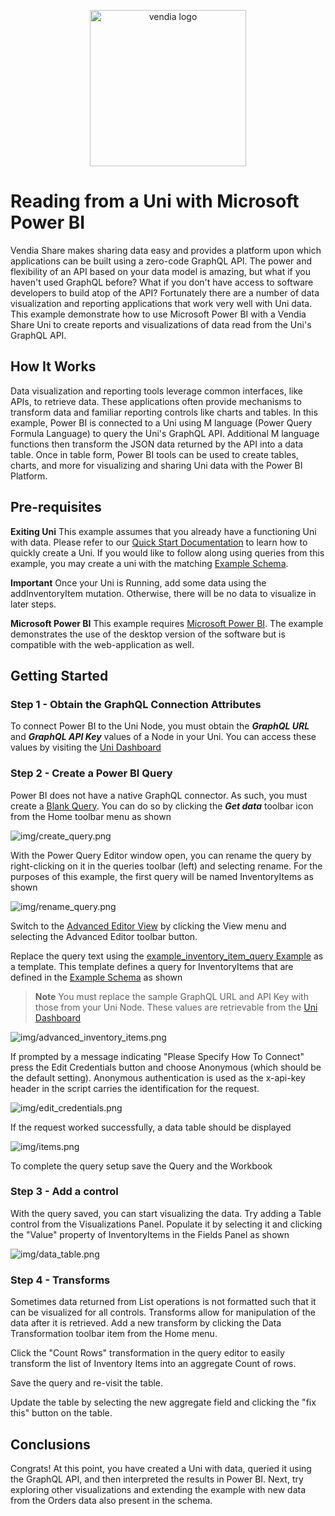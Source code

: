 <p align="center">
  <a href="https://vendia.net/">
    <img src="https://share.vendia.net/logo.svg" alt="vendia logo" width="250px">
  </a>
</p>

# Reading from a Uni with Microsoft Power BI
Vendia Share makes sharing data easy and provides a platform upon which applications can be built using a zero-code GraphQL API.  The power and flexibility of an API based on your data model is amazing, but what if you haven't used GraphQL before? What if you don't have access to software developers to build atop of the API? Fortunately there are a number of data visualization and reporting applications that work very well with Uni data. This example demonstrate how to use Microsoft Power BI with a Vendia Share Uni to create reports and visualizations of data read from the Uni's GraphQL API.

## How It Works
Data visualization and reporting tools leverage common interfaces, like APIs, to retrieve data. These applications often provide mechanisms to transform data and familiar reporting controls like charts and tables.  In this example, Power BI is connected to a Uni using  M language (Power Query Formula Language) to query the Uni's GraphQL API.  Additional M language functions then transform the JSON data returned by the API into a data table.  Once in table form, Power BI tools can be used to create tables, charts, and more for visualizing and sharing Uni data with the Power BI Platform.

## Pre-requisites

**Exiting Uni**
This example assumes that you already have a functioning Uni with data.  Please refer to our [Quick Start Documentation](https://vendia.net/docs/share/quickstart) to learn how to quickly create a Uni. If you would like to follow along using queries from this example, you may create a uni with the matching [Example Schema](example_schema.json).  

**Important** Once your Uni is Running, add some data using the addInventoryItem mutation. Otherwise, there will be no data to visualize in later steps.

**Microsoft Power BI**
This example requires [Microsoft Power BI](https://powerbi.microsoft.com/en-us/). The example demonstrates the use of the desktop version of the software but is compatible with the web-application as well.

## Getting Started

### Step 1 - Obtain the GraphQL Connection Attributes
To connect Power BI to the Uni Node, you must obtain the ***GraphQL URL*** and ***GraphQL API Key*** values of a Node in your Uni. You can access these values by visiting the [Uni Dashboard](https://share.vendia.net/)

### Step 2 - Create a Power BI Query
Power BI does not have a native GraphQL connector. As such, you must create a [Blank Query](https://docs.microsoft.com/en-us/power-bi/transform-model/desktop-query-overview).  You can do so by clicking the ***Get data*** toolbar icon from the Home toolbar menu as shown

![img/create_query.png](img/create_query.png)

With the Power Query Editor window open, you can rename the query by right-clicking on it in the queries toolbar (left) and selecting rename. For the purposes of this example, the first query will be named InventoryItems as shown

![img/rename_query.png](img/rename_query.png)

Switch to the [Advanced Editor View](https://docs.microsoft.com/en-us/power-bi/transform-model/desktop-query-overview#advanced-editor) by clicking the View menu and selecting the Advanced Editor toolbar button.

Replace the query text using the [example_inventory_item_query Example](example_inventory_item_query.pqfl) as a template. This template defines a query for InventoryItems that are defined in the [Example Schema](example_schema.json) as shown

> **Note** You must replace the sample GraphQL URL and API Key with those from your Uni Node. These values are retrievable from the [Uni Dashboard](https://share.vendia.net)

![img/advanced_inventory_items.png](img/advanced_inventory_items.png)

If prompted by a message indicating "Please Specify How To Connect" press the Edit Credentials button and choose Anonymous (which should be the default setting). Anonymous authentication is used as the x-api-key header in the script carries the identification for the request.

![img/edit_credentials.png](img/edit_credentials.png)

If the request worked successfully, a data table should be displayed

![img/items.png](img/items.png)

To complete the query setup save the Query and the Workbook

### Step 3 - Add a control

With the query saved, you can start visualizing the data. Try adding a Table control from the Visualizations Panel. Populate it by selecting it and clicking the "Value" property of InventoryItems in the Fields Panel as shown

![img/data_table.png](img/data_table.png)

### Step 4 - Transforms

Sometimes data returned from List operations is not formatted such that it can be visualized for all controls. Transforms allow for manipulation of the data after it is retrieved. Add a new transform by clicking the Data Transformation toolbar item from the Home menu.

Click the "Count Rows" transformation in the query editor to easily transform the list of Inventory Items into an aggregate Count of rows.

Save the query and re-visit the table.

Update the table by selecting the new aggregate field and clicking the "fix this" button on the table.

## Conclusions

Congrats! At this point, you have created a Uni with data, queried it using the GraphQL API, and then interpreted the results in Power BI. Next, try exploring other visualizations and extending the example with new data from the Orders data also present in the schema.








